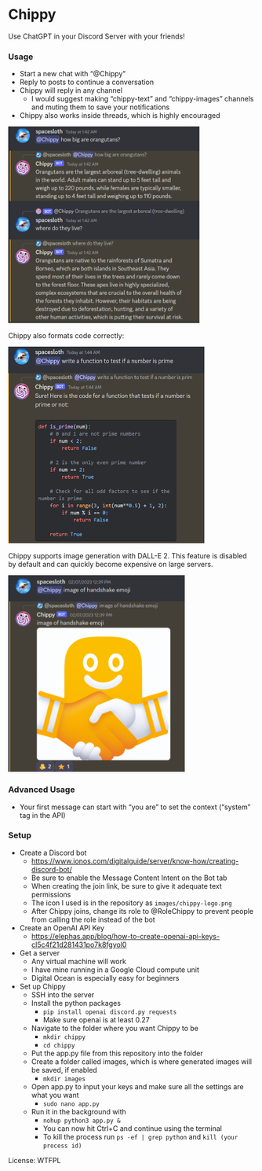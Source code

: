 
# Chippy

Use ChatGPT in your Discord Server with your friends!

### Usage

* Start a new chat with “@Chippy" 
* Reply to posts to continue a conversation 
* Chippy will reply in any channel
  * I would suggest making “chippy-text” and “chippy-images” channels and muting them to save your notifications
* Chippy also works inside threads, which is highly encouraged

<img src="images/screenshots/chippy1.png" alt="Image description" width="390" height="400">

Chippy also formats code correctly:

<img src="images/screenshots/chippy2.png" alt="Image description" width="400" height="400">

Chippy supports image generation with DALL-E 2. This feature is disabled by default and can quickly become expensive on large servers.

<img src="images/screenshots/chippy3.png" alt="Image description" width="360" height="400">

### Advanced Usage
 * Your first message can start with “you are” to set the context (“system” tag in the API)

### Setup
* Create a Discord bot
  * https://www.ionos.com/digitalguide/server/know-how/creating-discord-bot/
  * Be sure to enable the Message Content Intent on the Bot tab 
  * When creating the join link, be sure to give it adequate text permissions 
  * The icon I used is in the repository as ```images/chippy-logo.png```
  * After Chippy joins, change its role to @RoleChippy to prevent people from calling the role instead of the bot
* Create an OpenAI API Key
  * https://elephas.app/blog/how-to-create-openai-api-keys-cl5c4f21d281431po7k8fgyol0
* Get a server
  * Any virtual machine will work
  * I have mine running in a Google Cloud compute unit
  * Digital Ocean is especially easy for beginners 
* Set up Chippy
  * SSH into the server
  * Install the python packages
    * ```pip install openai discord.py requests```
    * Make sure openai is at least 0.27
  * Navigate to the folder where you want Chippy to be
    * ```mkdir chippy```
    * ```cd chippy```
  * Put the app.py file from this repository into the folder
  * Create a folder called images, which is where generated images will be saved, if enabled
    * ```mkdir images```
  * Open app.py to input your keys and make sure all the settings are what you want
    * ```sudo nano app.py```
  * Run it in the background with
    * ```nohup python3 app.py &```
    * You can now hit Ctrl+C and continue using the terminal
    * To kill the process run ```ps -ef | grep python``` and ```kill (your process id)```
    
License: WTFPL
